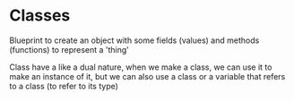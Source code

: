 # Classes

Blueprint to create an object with some fields (values) and methods (functions) to represent a 'thing'

Class have a like a dual nature, when we make a class, we can use it to make an instance of it, but we can also use a class or a variable that refers to a class (to refer to its type)
